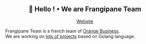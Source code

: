 <h2 align="center">👋 Hello ! • We are Frangipane Team</h2>
<p align="center">
  <a href="https://team.frangipane.io">Website</a> 
</p>

Frangipane Team is a french team of [Orange Business](https://www.orange-business.com/en). <br/> We are working on [lots of projects](https://team.frangipane.io) based on Golang language.
